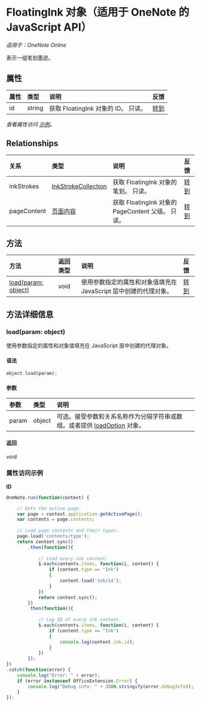 ﻿# FloatingInk 对象（适用于 OneNote 的 JavaScript API）

_适用于：OneNote Online_  


表示一组笔划墨迹。

## 属性

| 属性     | 类型   |说明|反馈|
|:---------------|:--------|:----------|:-------|
|id|string|获取 FloatingInk 对象的 ID。 只读。|[转到](https://github.com/OfficeDev/office-js-docs/issues/new?title=OneNote-floatingInk-id)|

_查看属性访问 [示例](#示例)。_

## Relationships
| 关系 | 类型   |说明| 反馈|
|:---------------|:--------|:----------|:-------|
|inkStrokes|[InkStrokeCollection](inkstrokecollection.md)|获取 FloatingInk 对象的笔划。 只读。|[转到](https://github.com/OfficeDev/office-js-docs/issues/new?title=OneNote-floatingInk-inkStrokes)|
|pageContent|[页面内容](pagecontent.md)|获取 FloatingInk 对象的 PageContent 父级。 只读。|[转到](https://github.com/OfficeDev/office-js-docs/issues/new?title=OneNote-floatingInk-pageContent)|

## 方法

| 方法           | 返回类型    |说明| 反馈|
|:---------------|:--------|:----------|:-------|
|[load(param: object)](#loadparam-object)|void|使用参数指定的属性和对象值填充在 JavaScript 层中创建的代理对象。|[转到](https://github.com/OfficeDev/office-js-docs/issues/new?title=OneNote-floatingInk-load)|

## 方法详细信息


### load(param: object)
使用参数指定的属性和对象值填充在 JavaScript 层中创建的代理对象。

#### 语法
```js
object.load(param);
```

#### 参数
| 参数    | 类型   |说明|
|:---------------|:--------|:----------|
|param|object|可选。接受参数和关系名称作为分隔字符串或数组。或者提供 [loadOption](loadoption.md) 对象。|

#### 返回
void
### 属性访问示例

**ID**
```js
OneNote.run(function(context) {

    // Gets the active page.
    var page = context.application.getActivePage();
    var contents = page.contents;
    
    // Load page contents and their types.
    page.load('contents/type');
    return context.sync()
        .then(function(){
        
            // Load every ink content.
            $.each(contents.items, function(i, content) {
                if (content.type == "Ink")
                {
                    content.load('ink/id');
                }                           
            })
            return context.sync();
        })
        .then(function(){
        
            // Log ID of every ink content.
            $.each(contents.items, function(i, content) {
                if (content.type == "Ink")
                {
                    console.log(content.ink.id);
                }                           
            })              
        });
})
.catch(function(error) {
    console.log("Error: " + error);
    if (error instanceof OfficeExtension.Error) {
        console.log("Debug info: " + JSON.stringify(error.debugInfo));
    }
}); 
```
